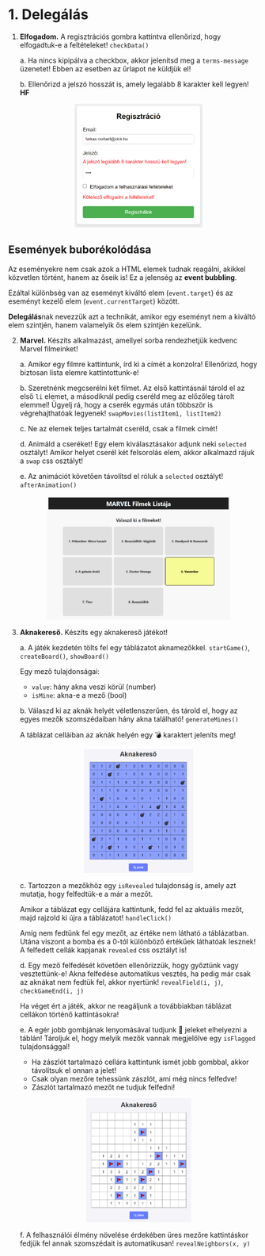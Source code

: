 # 1. Delegálás

1. **Elfogadom.** A regisztrációs gombra kattintva ellenőrizd, hogy elfogadtuk-e a feltételeket! `checkData()`
   
    a. Ha nincs kipipálva a checkbox, akkor jelenítsd meg a `terms-message` üzenetet! Ebben az esetben az űrlapot ne küldjük el!

    b. Ellenőrizd a jelszó hosszát is, amely legalább 8 karakter kell legyen! **HF**

    <p align="center">
        <img src="./Kepek/regisztracio.png" height="250">
    </p>

## Események buborékolódása
Az eseményekre nem csak azok a HTML elemek tudnak reagálni, akikkel közvetlen történt, hanem az őseik is! Ez a jelenség az **event bubbling**.

Ezáltal különbség van az eseményt kiváltó elem (`event.target`) és az eseményt kezelő elem (`event.currentTarget`) között.

**Delegálás**nak nevezzük azt a technikát, amikor egy eseményt nem a kiváltó elem szintjén, hanem valamelyik ős elem szintjén kezelünk.

2. **Marvel.** Készíts alkalmazást, amellyel sorba rendezhetjük kedvenc Marvel filmeinket!

    a. Amikor egy filmre kattintunk, írd ki a címét a konzolra! Ellenőrizd, hogy biztosan lista elemre kattintottunk-e!

    b. Szeretnénk megcserélni két filmet. Az első kattintásnál tárold el az első `li` elemet, a másodiknál pedig cseréld meg az előzőleg tárolt elemmel! Ügyelj rá, hogy a cserék egymás után többször is végrehajthatóak legyenek! `swapMovies(listItem1, listItem2)`

    c. Ne az elemek teljes tartalmát cseréld, csak a filmek címét!

    d. Animáld a cseréket! Egy elem kiválasztásakor adjunk neki `selected` osztályt! Amikor helyet cserél két felsorolás elem, akkor alkalmazd rájuk a `swap` css osztályt!

    e. Az animációt követően távolítsd el róluk a `selected` osztályt! `afterAnimation()`

    <p align="center">
        <img src="./Kepek/marvel.png" height="250">
    </p>

3. **Aknakereső.** Készíts egy aknakereső játékot!

    a. A játék kezdetén tölts fel egy táblázatot aknamezőkkel. `startGame()`, `createBoard()`, `showBoard()`
    
    Egy mező tulajdonságai:
    - `value`: hány akna veszi körül (number)
    - `isMine`: akna-e a mező (bool)

    b. Válaszd ki az aknák helyét véletlenszerűen, és tárold el, hogy az egyes mezők szomszédaiban hány akna található! `generateMines()`

    A táblázat celláiban az aknák helyén egy  💣 karaktert jeleníts meg!

    <p align="center">
        <img src="./Kepek/minesweeper.png" height="250">
    </p>

    c. Tartozzon a mezőkhöz egy `isRevealed` tulajdonság is, amely azt mutatja, hogy felfedtük-e a már a mezőt.
    
    Amikor a táblázat egy cellájára kattintunk, fedd fel az aktuális mezőt, majd rajzold ki újra a táblázatot! `handleClick()`

    Amíg nem fedtünk fel egy mezőt, az értéke nem látható a táblázatban. Utána viszont a bomba és a 0-tól különböző értékűek láthatóak lesznek! A felfedett cellák kapjanak `revealed` css osztályt is!

    d. Egy mező felfedését követően ellenőrizzük, hogy győztünk vagy vesztettünk-e! Akna felfedése automatikus vesztés, ha pedig már csak az aknákat nem fedtük fel, akkor nyertünk! `revealField(i, j)`, `checkGameEnd(i, j)`

    Ha véget ért a játék, akkor ne reagáljunk a továbbiakban táblázat cellákon történő kattintásokra!

    e. A egér jobb gombjának lenyomásával tudjunk 🚩 jeleket elhelyezni a táblán! Tároljuk el, hogy melyik mezők vannak megjelölve egy `isFlagged` tulajdonsággal!
    
    - Ha zászlót tartalmazó cellára kattintunk ismét jobb gombbal, akkor távolítsuk el onnan a jelet!
    - Csak olyan mezőre tehessünk zászlót, ami még nincs felfedve!
    - Zászlót tartalmazó mezőt ne tudjuk felfedni!

    <p align="center">
        <img src="./Kepek/minesweeper-ending.png" height="250">
    </p>

    f. A felhasználói élmény növelése érdekében üres mezőre kattintáskor fedjük fel annak szomszédait is automatikusan! `revealNeighbors(x, y)`

